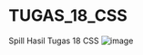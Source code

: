 # TUGAS_18_CSS
Spill Hasil Tugas 18 CSS
![image](https://user-images.githubusercontent.com/89910124/207338894-af97eefc-91c9-4c28-bcc8-7fd4dfe07ad1.png)
